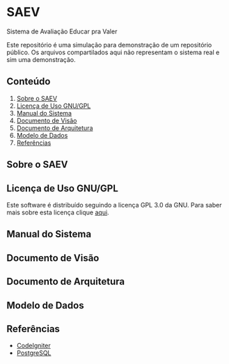 # SAEV

Sistema de Avaliação Educar pra Valer

Este repositório é uma simulação para demonstração de um repositório público. Os arquivos compartilados aqui não representam o sistema real e sim uma demonstração. 

## Conteúdo

1. [Sobre o SAEV]()
2. [Licença de Uso GNU/GPL]()
3. [Manual do Sistema]()
4. [Documento de Visão]()
5. [Documento de Arquitetura]()
6. [Modelo de Dados]()
7. [Referências]()



## Sobre o SAEV


## Licença de Uso GNU/GPL

Este software é distribuído seguindo a licença GPL 3.0 da GNU. Para saber mais sobre esta licença clique [aqui](https://www.bdc.ib.unicamp.br/bdc_uploads/materiais/versaoOnline/versaoOnline247_pt/estprot_v.3.0.0/programa/menu/gpl-pt.html).


## Manual do Sistema



## Documento de Visão


## Documento de Arquitetura


## Modelo de Dados



## Referências

* [CodeIgniter](https://codeigniter.com/)
* [PostgreSQL](https://www.postgresql.org/)

